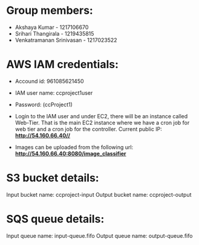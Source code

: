 # Group members: 

* Akshaya Kumar - 1217106670
* Srihari Thangirala - 1219435815
* Venkatramanan Srinivasan - 1217023522

# AWS IAM credentials:
* Accound id: 961085621450
* IAM user name: ccproject1user
* Password: (ccProject1)

* Login to the IAM user and under EC2, there will be an instance called Web-Tier. That is the main EC2 instance where we have a cron job for web tier and a cron job for the controller.
Current public IP: **http://54.160.66.40//**

* Images can be uploaded from the following url: **http://54.160.66.40:8080/image_classifier**

# S3 bucket details: 
Input bucket name: ccproject-input
Output bucket name: ccproject-output

# SQS queue details:
Input queue name: input-queue.fifo
Output queue name: output-queue.fifo
